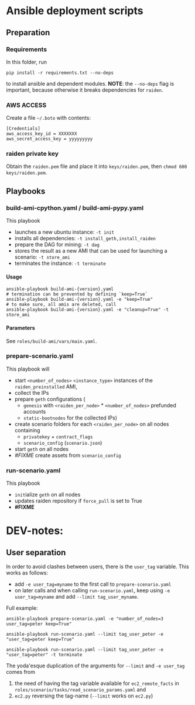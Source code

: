 # Ansible deployment scripts

## Preparation

### Requirements

In this folder, run

    pip install -r requirements.txt --no-deps

to install ansible and dependent modules.
**NOTE**: the `--no-deps` flag is important, because otherwise it breaks dependencies for `raiden`.

### AWS ACCESS
Create a file `~/.boto` with contents:


    [Credentials]
    aws_access_key_id = XXXXXXX 
    aws_secret_access_key = yyyyyyyyy 

### raiden private key
Obtain the `raiden.pem` file and place it into `keys/raiden.pem`, then `chmod 600 keys/raiden.pem`.


## Playbooks

### build-ami-cpython.yaml / build-ami-pypy.yaml

This playbook 
- launches a new ubuntu instance: `-t init`
- installs all dependencies: `-t install_geth,install_raiden`
- prepare the DAG for mining: `-t dag`
- stores the result as a new AMI that can be used for launching a scenario: `-t store_ami`
- terminates the instance: `-t terminate`

#### Usage

    ansible-playbook build-ami-{version}.yaml
    # termination can be prevented by defining `keep=True`
    ansible-playbook build-ami-{version}.yaml -e "keep=True"
    # to make sure, all amis are deleted, call
    ansible-playbook build-ami-{version}.yaml -e "cleanup=True" -t store_ami
    

#### Parameters

See `roles/build-ami/vars/main.yaml`.

### prepare-scenario.yaml

This playbook will 

- start `<number_of_nodes>` `<instance_type>` instances of the `raiden_preinstalled` AMI,
- collect the IPs
- prepare `geth` configurations (
    - `genesis` with `<raiden_per_node>` * `<number_of_nodes>` prefunded accounts
    - `static-bootnodes` for the collected IPs)
- create scenario folders for each `<raiden_per_node>` on all nodes containing 
    - `privatekey` + `contract_flags`
    - `scenario_config` (`scenario.json`)
- start `geth` on all nodes
- *#FIXME* create assets from `scenario_config`

### run-scenario.yaml

This playbook

- `init`ialize `geth` on all nodes
- updates raiden repository if `force_pull` is set to True
- **#FIXME**

# DEV-notes: 

## User separation
In order to avoid clashes between users, there is the `user_tag` variable. This works as follows:

- add `-e user_tag=myname` to the first call to `prepare-scenario.yaml`
- on later calls and when calling `run-scenario.yaml`, keep using `-e user_tag=myname` and add `--limit
  tag_user_myname`.

Full example:

    ansible-playbook prepare-scenario.yaml -e "number_of_nodes=3 user_tag=peter keep=True"

    ansible-playbook run-scenario.yaml --limit tag_user_peter -e "user_tag=peter keep=True"

    ansible-playbook run-scenario.yaml --limit tag_user_peter -e "user_tag=peter" -t terminate

The yoda'esque duplication of the arguments for `--limit` and `-e user_tag` comes from 
1) the need of having the tag variable available for `ec2_remote_facts` in `roles/scenario/tasks/read_scenario_params.yaml` and
2) `ec2.py` reversing the tag-name (`--limit` works on `ec2.py`)

